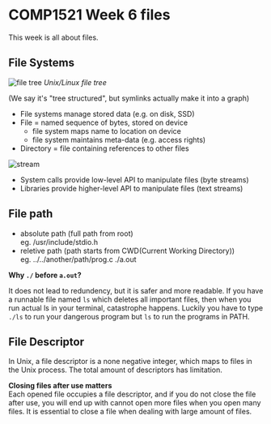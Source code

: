 # COMP1521 Week 6 files

This week is all about files.

## File Systems

![file tree](https://www.cse.unsw.edu.au/~cs1521/19T2/lectures/week06/Pics/opsys/unix-fs.png)
*Unix/Linux file tree*

(We say it's "tree structured", but symlinks actually make it into a graph)

- File systems manage stored data (e.g. on disk, SSD)
- File = named sequence of bytes, stored on device
  - file system maps name to location on device
  - file system maintains meta-data (e.g. access rights)
- Directory = file containing references to other files

![stream](https://www.cse.unsw.edu.au/~cs1521/19T2/lectures/week06/Pics/filesys/streams.png)

- System calls provide low-level API to manipulate files  (byte streams)
- Libraries provide higher-level API to manipulate files  (text streams)

## File path

- absolute path (full path from root)  
  eg. /usr/include/stdio.h
- reletive path (path starts from CWD(Current Working Directory))  
  eg. ../../another/path/prog.c ./a.out

**Why `./` before `a.out`?**

It does not lead to redundency, but it is safer and more readable. If you have a runnable file named `ls` which deletes all important files, then when you run actual ls in your terminal, catastrophe happens. Luckily you have to type `./ls` to run your dangerous program but `ls` to run the programs in PATH.

## File Descriptor

In Unix, a file descriptor is a none negative integer, which maps to files in the Unix process. The total amount of descriptors has limitation.

**Closing files after use matters**  
Each opened file occupies a file descriptor, and if you do not close the file after use, you will end up with cannot open more files when you open many files. It is essential to close a file when dealing with large amount of files.
